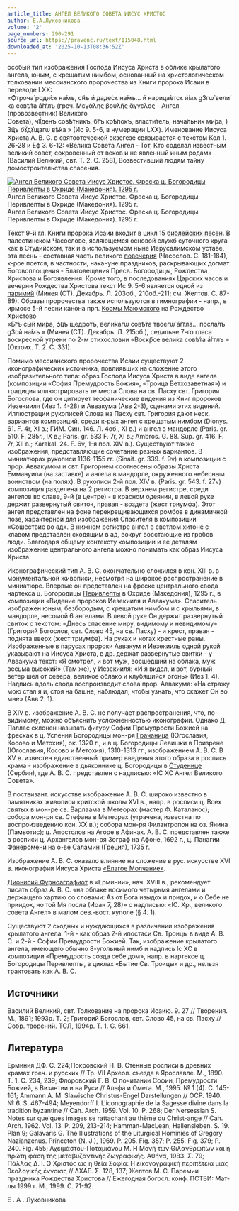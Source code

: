 ```yaml
---
article_title: АНГЕЛ ВЕЛИКОГО СОВЕТА ИИСУС ХРИСТОС
author: Е.А.Луковникова
volume: '2'
page_numbers: 290-291
source_url: https://pravenc.ru/text/115048.html
downloaded_at: '2025-10-13T08:36:52Z'
---
```


особый тип изображения Господа Иисуса Христа в облике крылатого ангела, юным, с крещатым нимбом, основанный на христологическом толковании мессианского пророчества из Книги пророка Исаии в переводе LXX: «<span class="cu">Ѻ҆троча̀</span> <span class="cu">роди́сѧ</span> <span class="cu">на́мъ,</span> <span class="cu">сн҃ъ</span> <span class="cu">и҆</span> <span class="cu">даде́сѧ</span> <span class="cu">на́мъ...</span> <span class="cu">и҆</span> <span class="cu">нарица́етсѧ</span> <span class="cu">и҆́мѧ</span> <span class="cu">g3гѡ̀</span> <span class="cu">вели́ка</span> <span class="cu">совѣ́та</span> <span class="cu">а҆́гг҃лъ</span> (греч. Μεγάλης βουλῆς ἄγγελος - Ангел (провозвестник) Великого Совета)<span class="cu">,</span> <span class="cu">чꙋ́денъ</span> <span class="cu">совѣ́тникъ,</span> <span class="cu">бг҃ъ</span> <span class="cu">крѣ́покъ,</span> <span class="cu">власти́тель,</span> <span class="cu">нача́льник</span> <span class="cu">ми́ра,</span> <span class="cu">)3ц҃ъ</span> <span class="cu">бꙋ́дꙋщагѡ</span> <span class="cu">вѣ́ка</span> » (Ис 9. 5-6, в нумерации LXX). Именование Иисуса Христа А. В. С. в святоотеческой экзегезе связывается с текстом Кол 1. 26-28 и Еф 3. 6-12: «Велика Совета Ангел - Тот, Кто соделал известным великий совет, сокровенный от веков и не явленный иным родам» (Василий Великий, свт. Т. 2. С. 258), Возвестивший людям тайну домостроительства спасения.

[![Ангел Великого Совета Иисус Христос. Фреска ц. Богородицы Перивлепты в Охриде (Македония). 1295 г.](https://pravenc.ru/data/134/448/1234/i200.jpg "Кликните для увеличения картинки")](https://pravenc.ru/data/134/448/1234/i400.jpg)Ангел Великого Совета Иисус Христос. Фреска ц. Богородицы Перивлепты в Охриде (Македония). 1295 г.  
Ангел Великого Совета Иисус Христос. Фреска ц. Богородицы Перивлепты в Охриде (Македония). 1295 г.

Текст 9-й гл. Книги пророка Исаии входит в цикл 15 [библейских песен](<https://pravenc.ru/text/библейские песни.html>). В палестинском Часослове, являющемся основой служб суточного круга как в Студийском, так и в используемом ныне Иерусалимском уставе, эта песнь - составная часть великого [повечерия](https://pravenc.ru/text/Повечерие.html) (Часослов. С. 181-184), к-рое поется, в частности, накануне праздников, раскрывающих догмат Боговоплощения - Благовещения Пресв. Богородицы, Рождества Христова и Богоявления. Кроме того, в последованиях Царских часов и вечерни Рождества Христова текст Ис 9. 5-6 является одной из [паримий](https://pravenc.ru/text/ПАРЕМИЯ.html) (Минея (СТ). Декабрь. Л. 203об., 210об.-211; см. Желтов. С. 87-89). Образы пророчества также используются в гимнографии - напр., в ирмосе 5-й песни канона прп. [Космы Маюмского](<https://pravenc.ru/text/КОСМА МАЮМСКИЙ.html>) на Рождество Христово «<span class="cu">Бг҃ъ</span> <span class="cu">сы́й</span> <span class="cu">ми́ра,</span> <span class="cu">ѻ҆ц҃ъ</span> <span class="cu">щедро́тъ,</span> <span class="cu">вели́кагѡ</span> <span class="cu">совѣ́та</span> <span class="cu">твоегѡ̀</span> <span class="cu">а҆́гг҃ла...</span> <span class="cu">посла́лъ</span> <span class="cu">g3сѝ</span> <span class="cu">на́мъ</span> » (Минея (СТ). Декабрь. Л. 215об.), седальне 7-го гласа воскресной утрени по 2-м стихословии «<span class="cu">Воскр҃се</span> <span class="cu">вели́ка</span> <span class="cu">совѣ́та</span> <span class="cu">а҆́гглъ</span> » (Октоих. Т. 2. С. 331).

Помимо мессианского пророчества Исаии существуют 2 иконографических источника, повлиявших на сложение этого изобразительного типа: образ Господа Иисуса Христа в виде ангела (композиции «София Премудрость Божия», «Троица Ветхозаветная») и традиция иллюстрировать те места Слова на св. Пасху свт. Григория Богослова, где он цитирует теофанические видения из Книг пророков Иезекииля (Иез 1. 4-28) и Аввакума (Авв 2-3), сценами этих видений. Иллюстрации рукописей Слова на Пасху свт. Григория дают неск. вариантов композиций, среди к-рых ангел с крещатым нимбом (Dionys. 61. F. 4r, XI в.; ГИМ. Син. 146. Л. 4об., XI в.) и ангел в мандорле (Paris. gr. 510. F. 285r., IX в.; Paris. gr. 533 F. 7r, XI в.; Ambros. G. 88. Sup. gr. 416. F. 7r, XII в.; Karakal. 24. F. 6v, 1-я пол. XIV в.). Существуют также изображения, представляющие сочетание разных вариантов. В миниатюрах рукописи 1136-1155 гг. (Sinait. gr. 339. f. 9v) в композиции с прор. Аввакумом и свт. Григорием соотнесены образы Христа Еммануила (на заставке) и ангела в мандорле, окруженного небесным воинством (на полях). В рукописи 2-й пол. XIV в. (Paris. gr. 543. f. 27v) композиция разделена на 2 регистра. В верхнем регистре, среди ангелов во славе, 9-й (в центре) - в красном одеянии, в левой руке держит развернутый свиток, правая - воздета (жест триумфа). Этот ангел представлен на фоне перекрещивающихся ромбов в динамичной позе, характерной для изображения Спасителя в композиции «Сошествие во ад». В нижнем регистре ангел в светлом хитоне с клавом представлен сходящим в ад, вокруг восстающие из гробов люди. Благодаря общему контексту композиции и ее деталям изображение центрального ангела можно понимать как образ Иисуса Христа.

Иконографический тип А. В. С. окончательно сложился в кон. XIII в. в монументальной живописи, несмотря на широкое распространение в миниатюре. Впервые он представлен на фреске центрального свода нартекса ц. Богородицы [Перивлепты](https://pravenc.ru/text/Перивлепты.html) в Охриде (Македония), 1295 г., в композиции «Видение пророков Иезекииля и Аввакума». Спаситель изображен юным, безбородым, с крещатым нимбом и с крыльями, в мандорле, несомой 6 ангелами. В левой руке Он держит развернутый свиток с текстом: «Днесь спасение миру, видимому и невидимому» (Григорий Богослов, свт. Слово 45, на св. Пасху) - и крест, правая - поднята вверх (жест триумфа). На руках и ногах крестные раны. Изображенные в парусах пророки Аввакум и Иезекииль одной рукой указывают на Иисуса Христа, в др. держат развернутые свитки - у Аввакума текст: «Я смотрел, и вот муж, восшедший на облака, муж весьма высокий» (Там же), у Иезекииля: «И я видел, и вот, бурный ветер шел от севера, великое облако и клубящийся огонь» (Иез 1. 4). Надпись вдоль свода воспроизводит слова прор. Аввакума: «На стражу мою стал я и, стоя на башне, наблюдал, чтобы узнать, что скажет Он во мне» (Авв 2. 1).

В XIV в. изображение А. В. С. не получает распространения, что, по-видимому, можно объяснить усложненностью иконографии. Однако Д. Паллас склонен называть фигуру Софии Премудрости Божией на фресках в ц. Успения Богородицы мон-ря [Грачаница](https://pravenc.ru/text/Грачаница.html) (Югославия, Косово и Метохия), ок. 1320 г., и в ц. Богородицы Левишки в Призрене (Югославия, Косово и Метохия), 1310-1313 гг., изображением А. В. С. В XV в. известен единственный пример введения этого образа в роспись храма - изображение в дьяконнике ц. Богородицы в [Студенице](https://pravenc.ru/text/Студенице.html) (Сербия), где А. В. С. представлен с надписью: «IC XC Ангел Великого Совета».

В поствизант. искусстве изображение А. В. С. широко известно в памятниках живописи критской школы XVI в., напр. в росписи ц. Всех святых в мон-ре св. Варлаама в Метеорах (мастер Ф. Каталанос); собора мон-ря св. Стефана в Метеорах (утрачена, известна по воспроизведению кон. XX в.); собора мон-ря Филантропон на оз. Янина (Памвотис); ц. Апостолов на Агоре в Афинах. А. В. С. представлен также в росписи ц. Архангелов мон-ря Зограф на Афоне, 1692 г., ц. Панагии Фанеромени на о-ве Cаламин (Греция), 1735 г.

Изображение А. В. С. оказало влияние на сложение в рус. искусстве XVI в. иконографии Иисуса Христа [«Благое Молчание»](<https://pravenc.ru/text/ Благое Молчание .html>).

[Дионисий Фурноаграфиот](<https://pravenc.ru/text/Дионисий Фурноаграфиот.html>) в «Ерминии», нач. XVIII в., рекомендует писать образ А. В. С. «на облаке носимого четырьмя ангелами и держащего хартию со словами: Аз от Бога изыдох и придох, и о Себе не приидох, но той Мя посла (Иоан 7, 28)» с надписью: «IC. Xр., великого совета Ангел» в малом сев.-вост. куполе (§ 4. 1).

Существуют 2 сходных и нуждающихся в различении изображения крылатого ангела: 1-й - как образ 2-й ипостаси Св. Троицы в виде А. В. С. и 2-й - Софии Премудрости Божией. Так, изображение крылатого ангела, имеющего обычно 8-угольный нимб и надпись Ic XC в композиции «Премудрость созда себе дом», напр. в нартексе ц. Богородицы Перивлепты, в циклах «Бытие Св. Троицы» и др., нельзя трактовать как А. В. С.

## Источники

Василий Великий, свт. Толкование на пророка Исаию. 9. 27 // Творения. М., 1891; 1993р. Т. 2; Григорий Богослов, свт. Слово 45, на св. Пасху // Собр. творений. ТСЛ, 1994р. Т. 1. С. 661.

## Литература

Ерминия ДФ. С. 224;Покровский Н. В. Стенные росписи в древних храмах греч. и русских // Тр. VII Археол. съезда в Ярославле. М., 1890. Т. 1. С. 234, 239; Флоровский Г. В. О почитании Софии, Премудрости Божией, в Византии и на Руси // Альфа и Омега. М., 1995. № 1 (4). С. 145-161; Ammann A. M. Slawische Christus-Engel Darstellungen // OCP. 1940. № 6. S. 467-494; Meyendorff I. L'iconographie de la Sagesse divine dans la tradition byzantine // Cah. Arch. 1959. Vol. 10. P. 268; Der Nersessian S. Notes sur quelques images se rattachant au thème du Christ-ange // Cah. Arch. 1962. Vol. 13. P. 209, 213-214; Hamman-MacLean, Hallensleben. S. 19. Plan 9; Galavaris G. The Illustrations of the Liturgical Hominies of Gregory Nazianzenus. Princeton (N. J.), 1969. P. 205. Fig. 357; P. 255. Fig. 379; P. 240. Fig. 455; Αχειμάστου-Ποταμιάνου Μ. Η Μονή των Θιλανθρώπων και η πρώτη φάση της μεταβυζαντινής ζωγραφικής. Αθήνα, 1983. Σ. 79; Πάλλας Δ. Ι. Ο Χριστός ως η θεία Σοφία: Η εικονογραφική περιπέτεια μιας θεολογικής έννοιας // ΔΧΑΕ. Σ. 128, 137; Желтов М. С. Паремии праздника Рождества Христова // Ежегодная богосл. конф. ПСТБИ: Мат-лы 1999 г. М., 1999. С. 71-92.

Е .  А .  Луковникова
